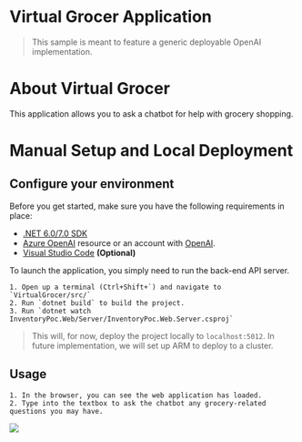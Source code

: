 # Virtual Grocer Application

> This sample is meant to feature a generic deployable OpenAI implementation. 

# About Virtual Grocer

This application allows you to ask a chatbot for help with grocery shopping.

# Manual Setup and Local Deployment

## Configure your environment

Before you get started, make sure you have the following requirements in place:

- [.NET 6.0/7.0 SDK](https://dotnet.microsoft.com/en-us/download)
- [Azure OpenAI](https://aka.ms/oai/access) resource or an account with [OpenAI](https://platform.openai.com).
- [Visual Studio Code](https://code.visualstudio.com/Download) **(Optional)** 

To launch the application, you simply need to run the back-end API server.

    1. Open up a terminal (Ctrl+Shift+`) and navigate to `VirtualGrocer/src/`
    2. Run `dotnet build` to build the project.
    3. Run `dotnet watch InventoryPoc.Web/Server/InventoryPoc.Web.Server.csproj`

> This will, for now, deploy the project locally to `localhost:5012`. In future implementation, we will set up ARM to deploy to a cluster.

## Usage

    1. In the browser, you can see the web application has loaded.
    2. Type into the textbox to ask the chatbot any grocery-related questions you may have.
![](/https://github.com/GLB-EVIDEN-TCA/virtual-grocer/blob/main/src/Grocer.png)


